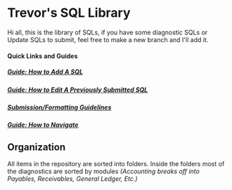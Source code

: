 # Trevor's SQL Library

Hi all, this is the library of SQLs, if you have some diagnostic SQLs or Update SQLs to submit, feel free to make a new branch and I'll add it.

#### Quick Links and Guides
##### [Guide: How to Add A SQL](https://github.com/lichfiet/sqlLibrary/blob/main/submissionGuide.md)
##### [Guide: How to Edit A Previously Submitted SQL]()
##### [Submission/Formatting Guidelines]()
##### [Guide: How to Navigate]()
## Organization 

All items in the repository are sorted into folders. Inside the folders most of the diagnostics are sorted by modules *(Accounting breaks off into Payables, Receivables, General Ledger, Etc.)*
